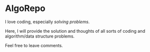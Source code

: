 # AlgoRepo

I love coding, especially _solving problems_.

Here, I will provide the solution and thoughts of all sorts of coding and algorithm/data structure problems.

Feel free to leave comments.
